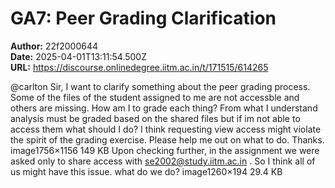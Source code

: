 # GA7: Peer Grading Clarification

**Author:** 22f2000644  
**Date:** 2025-04-01T13:11:54.500Z  
**URL:** https://discourse.onlinedegree.iitm.ac.in/t/171515/614265

@carlton Sir, I want to clarify something about the peer grading process. Some of the files of the student assigned to me are not accessble and others are missing. How am I to grade each thing? From what I understand analysis must be graded based on the shared files but if im not able to access them what should I do? I think requesting view access might violate the spirit of the grading exercise.
Please help me out on what to do. Thanks.
image1756×1156 149 KB
Upon checking further, in the assignment we were asked only to share access with se2002@study.iitm.ac.in . So I think all of us might have this issue. what do we do?
image1260×194 29.4 KB
